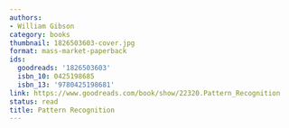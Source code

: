 ```yaml
---
authors:
- William Gibson
category: books
thumbnail: 1826503603-cover.jpg
format: mass-market-paperback
ids:
  goodreads: '1826503603'
  isbn_10: 0425198685
  isbn_13: '9780425198681'
link: https://www.goodreads.com/book/show/22320.Pattern_Recognition
status: read
title: Pattern Recognition
---
```

